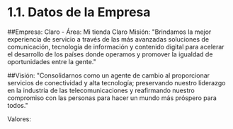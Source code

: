 # 1.1. Datos de la Empresa
##Empresa: Claro - Área: Mi tienda Claro
Misión: "Brindamos la mejor experiencia de servicio a través de las más avanzadas soluciones de comunicación, tecnología de información y contenido digital para acelerar el desarrollo de los países donde operamos y promover la igualdad de oportunidades entre la gente."

##Visión: "Consolidarnos como un agente de cambio al proporcionar servicios de conectividad y alta tecnología; preservando nuestro liderazgo en la industria de las telecomunicaciones y reafirmando nuestro compromiso con las personas para hacer un mundo más próspero para todos."

Valores:

